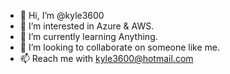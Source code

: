 - 👋 Hi, I’m @kyle3600
- 👀 I’m interested in Azure & AWS.
- 🌱 I’m currently learning Anything.
- 💞️ I’m looking to collaborate on someone like me.
- 📫 Reach me with kyle3600@hotmail.com

<!---
kyle3600/kyle3600 is a ✨ special ✨ repository because its `README.md` (this file) appears on your GitHub profile.
You can click the Preview link to take a look at your changes.
--->
